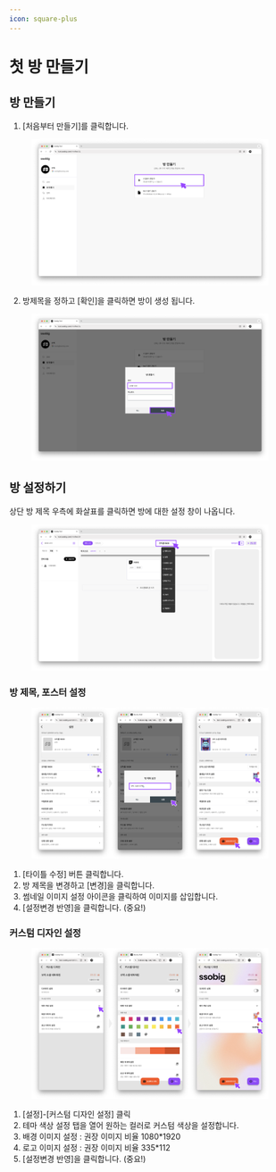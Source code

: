 ```yaml
---
icon: square-plus
---
```


# 첫 방 만들기

## 방 만들기

1. \[처음부터 만들기]를 클릭합니다.&#x20;

<figure><img src="../.gitbook/assets/Group 1 (3).png" alt=""><figcaption></figcaption></figure>

2. 방제목을 정하고 \[확인]을 클릭하면 방이 생성 됩니다.&#x20;

<figure><img src="../.gitbook/assets/Group 2 (1).png" alt=""><figcaption></figcaption></figure>





## 방 설정하기

상단 방 제목 우측에 화살표를 클릭하면 방에 대한 설정 창이 나옵니다.

<figure><img src="../.gitbook/assets/Group 3 (2).png" alt=""><figcaption></figcaption></figure>

### 방 제목, 포스터 설정

<figure><img src="../.gitbook/assets/Group 4 (3).png" alt=""><figcaption></figcaption></figure>

1. \[타이틀 수정] 버튼 클릭합니다.
2. 방 제목을 변경하고 \[변경]을 클릭합니다.
3. 썸네일 이미지 설정 아이콘을 클릭하여 이미지를 삽입합니다.
4. \[설정변경 반영]을 클릭합니다. (중요!)



### 커스텀 디자인 설정

<figure><img src="../.gitbook/assets/Group 5 (1).png" alt=""><figcaption></figcaption></figure>

1. \[설정]-\[커스텀 디자인 설정] 클릭
2. 테마 색상 설정 탭을 열어 원하는 컬러로 커스텀 색상을 설정합니다.
3. 배경 이미지 설정 : 권장 이미지 비율 1080\*1920
4. 로고 이미지 설정 : 권장 이미지 비율 335\*112
5. \[설정변경 반영]을 클릭합니다. (중요!)

